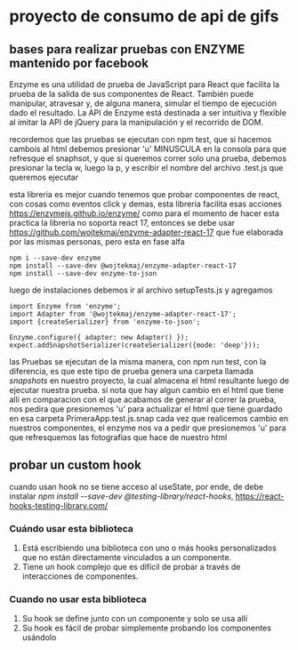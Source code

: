 # proyecto de consumo de api de gifs


## bases para realizar pruebas con ENZYME mantenido por facebook

Enzyme es una utilidad de prueba de JavaScript para React que facilita la prueba de la salida de sus componentes de React. También puede manipular, atravesar y, de alguna manera, simular el tiempo de ejecución dado el resultado.
La API de Enzyme está destinada a ser intuitiva y flexible al imitar la API de jQuery para la manipulación y el recorrido de DOM.

recordemos que las pruebas se ejecutan con npm test, que si hacemos cambois al html debemos presionar 'u' MINUSCULA en la consola para que refresque el snaphsot, y que si queremos correr solo una prueba, debemos presionar la tecla w, luego la p, y escribir el nombre del archivo .test.js que queremos ejecutar

esta libreria es mejor cuando tenemos que probar componentes de react, con cosas como eventos click y demas, esta libreria facilita esas acciones <https://enzymejs.github.io/enzyme/> como para el momento de hacer esta practica la libreria no soporta react 17, entonces se debe usar <https://github.com/wojtekmaj/enzyme-adapter-react-17> que fue elaborada por las mismas personas, pero esta en fase alfa 
    
    npm i --save-dev enzyme 
    npm install --save-dev @wojtekmaj/enzyme-adapter-react-17
    npm install --save-dev enzyme-to-json


luego de instalaciones debemos ir al archivo setupTests.js y agregamos

    import Enzyme from 'enzyme';
    import Adapter from '@wojtekmaj/enzyme-adapter-react-17';
    import {createSerializer} from 'enzyme-to-json';
    
    Enzyme.configure({ adapter: new Adapter() });
    expect.addSnapshotSerializer(createSerializer({mode: 'deep'}));


las Pruebas se ejecutan de la misma manera, con npm run test, con la diferencia, es que este tipo de prueba genera una carpeta llamada _snapshots_ en nuestro proyecto, la cual almacena el html resultante luego de ejecutar nuestra prueba. si nota que hay algun cambio en el html que tiene alli en comparacion con el que acabamos de generar al correr la prueba, nos pedira que presionemos 'u' para actualizar el html que tiene guardado en esa carpeta PrimeraApp.test.js.snap cada vez que realicemos cambio en nuestros componentes, el enzyme nos va a pedir que presionemos 'u' para que refresquemos las fotografias que hace de nuestro html


## probar un custom hook

cuando usan hook no se tiene acceso al useState, por ende, de debe instalar *npm install --save-dev @testing-library/react-hooks*, <https://react-hooks-testing-library.com/>

### Cuándo usar esta biblioteca

1. Está escribiendo una biblioteca con uno o más hooks personalizados que no están directamente vinculados a un componente.
2. Tiene un hook complejo que es difícil de probar a través de interacciones de componentes.

### Cuando no usar esta biblioteca
1. Su hook se define junto con un componente y solo se usa allí
2. Su hook es fácil de probar simplemente probando los componentes usándolo